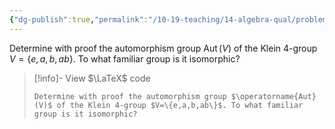 ```yaml
---
{"dg-publish":true,"permalink":"/10-19-teaching/14-algebra-qual/problem-bank/group-theory/computing-an-automorphism-group/","tags":["group_theory"],"updated":"2025-03-15T15:32:13-07:00"}
---
```


Determine with proof the automorphism group $\operatorname{Aut}(V)$ of the Klein 4-group $V=\{e,a,b,ab\}$. To what familiar group is it isomorphic?

> [!info]- View $\LaTeX$ code
> ```
> Determine with proof the automorphism group $\operatorname{Aut}(V)$ of the Klein 4-group $V=\{e,a,b,ab\}$. To what familiar group is it isomorphic?
> ```